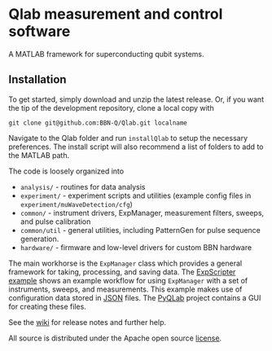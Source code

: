 Qlab measurement and control software
=====================================

A MATLAB framework for superconducting qubit systems.

Installation
------------
To get started, simply download and unzip the latest release. Or, if you want the tip of the development repository, clone a local copy with

	git clone git@github.com:BBN-Q/Qlab.git localname

Navigate to the Qlab folder and run `installQlab` to setup the necessary preferences. The install script will also recommend a list of folders to add to the MATLAB path.

The code is loosely organized into

* `analysis/` - routines for data analysis
* `experiment/` - experiment scripts and utilities (example config files in `experiment/muWaveDetection/cfg`)
* `common/` - instrument drivers, ExpManager, measurement filters, sweeps, and pulse calibration
* `common/util` - general utilities, including PatternGen for pulse sequence generation.
* `hardware/` - firmware and low-level drivers for custom BBN hardware

The main workhorse is the `ExpManager` class which provides a general framework for taking, processing, and saving data. The [ExpScripter example][scripter] shows an example workflow for using `ExpManager` with a set of instruments, sweeps, and measurements. This example makes use of configuration data stored in [JSON][] files. The [PyQLab][] project contains a GUI for creating these files.

See the [wiki][] for release notes and further help.

All source is distributed under the Apache open source [license][].

[wiki]: http://github.com/BBN-Q/Qlab/wiki
[Pulse-Generation]: http://github.com/BBN-Q/Qlab/wiki/Pulse-Sequence-Generation
[scripter]: http://github.com/BBN-Q/Qlab/blob/develop/experiments/muWaveDetection/ExpScripter.example.m
[JSON]: http://en.wikipedia.org/wiki/JSON
[PyQLab]: http://github.com/BBN-Q/PyQLab
[license]: http://github.com/BBN-Q/Qlab/blob/master/LICENSE